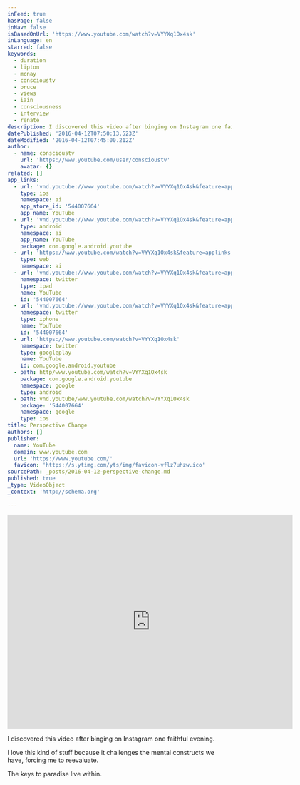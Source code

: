 ```yaml
---
inFeed: true
hasPage: false
inNav: false
isBasedOnUrl: 'https://www.youtube.com/watch?v=VYYXq1Ox4sk'
inLanguage: en
starred: false
keywords:
  - duration
  - lipton
  - mcnay
  - conscioustv
  - bruce
  - views
  - iain
  - consciousness
  - interview
  - renate
description: I discovered this video after binging on Instagram one faithful evening.
datePublished: '2016-04-12T07:50:13.523Z'
dateModified: '2016-04-12T07:45:00.212Z'
author:
  - name: conscioustv
    url: 'https://www.youtube.com/user/conscioustv'
    avatar: {}
related: []
app_links:
  - url: 'vnd.youtube://www.youtube.com/watch?v=VYYXq1Ox4sk&feature=applinks'
    type: ios
    namespace: ai
    app_store_id: '544007664'
    app_name: YouTube
  - url: 'vnd.youtube://www.youtube.com/watch?v=VYYXq1Ox4sk&feature=applinks'
    type: android
    namespace: ai
    app_name: YouTube
    package: com.google.android.youtube
  - url: 'https://www.youtube.com/watch?v=VYYXq1Ox4sk&feature=applinks'
    type: web
    namespace: ai
  - url: 'vnd.youtube://www.youtube.com/watch?v=VYYXq1Ox4sk&feature=applinks'
    namespace: twitter
    type: ipad
    name: YouTube
    id: '544007664'
  - url: 'vnd.youtube://www.youtube.com/watch?v=VYYXq1Ox4sk&feature=applinks'
    namespace: twitter
    type: iphone
    name: YouTube
    id: '544007664'
  - url: 'https://www.youtube.com/watch?v=VYYXq1Ox4sk'
    namespace: twitter
    type: googleplay
    name: YouTube
    id: com.google.android.youtube
  - path: http/www.youtube.com/watch?v=VYYXq1Ox4sk
    package: com.google.android.youtube
    namespace: google
    type: android
  - path: vnd.youtube/www.youtube.com/watch?v=VYYXq1Ox4sk
    package: '544007664'
    namespace: google
    type: ios
title: Perspective Change
authors: []
publisher:
  name: YouTube
  domain: www.youtube.com
  url: 'https://www.youtube.com/'
  favicon: 'https://s.ytimg.com/yts/img/favicon-vflz7uhzw.ico'
sourcePath: _posts/2016-04-12-perspective-change.md
published: true
_type: VideoObject
_context: 'http://schema.org'

---
```

<iframe src="https://cdn.embedly.com/widgets/media.html?src=https%3A%2F%2Fwww.youtube.com%2Fembed%2FVYYXq1Ox4sk%3Ffeature%3Doembed&amp;url=https%3A%2F%2Fwww.youtube.com%2Fwatch%3Fv%3DVYYXq1Ox4sk&amp;image=https%3A%2F%2Fi.ytimg.com%2Fvi%2FVYYXq1Ox4sk%2Fhqdefault.jpg&amp;key=b7d04c9b404c499eba89ee7072e1c4f7&amp;type=text%2Fhtml&amp;schema=youtube" width="640" height="480" scrolling="no" frameborder="0" allowfullscreen="allowfullscreen" style=""></iframe>

I discovered this video after binging on Instagram one faithful evening.

I love this kind of stuff because it challenges the mental constructs we have, forcing me to reevaluate. 

The keys to paradise live within.
